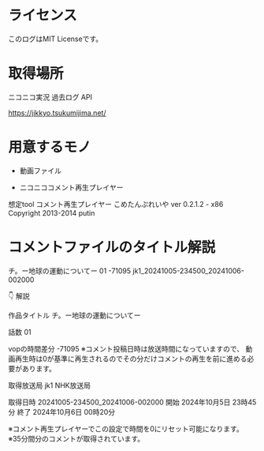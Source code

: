 # ライセンス

このログはMIT Licenseです。

# 取得場所

ニコニコ実況 過去ログ API

https://jikkyo.tsukumijima.net/

# 用意するモノ

* 動画ファイル

* ニコニココメント再生プレイヤー

想定tool コメント再生プレイヤー
こめたんぷれいや ver 0.2.1.2 - x86
Copyright 2013-2014 putin

# コメントファイルのタイトル解説

チ。ー地球の運動についてー 01 -71095 jk1_20241005-234500_20241006-002000

👇️ 解説

作品タイトル	チ。ー地球の運動についてー

話数	01

vopの時間差分	-71095
※コメント投稿日時は放送時間になっていますので、
動画再生時は0が基準に再生されるのでその分だけコメントの再生を前に進める必要があります。

取得放送局	jk1
NHK放送局

取得日時	20241005-234500_20241006-002000
開始	2024年10月5日 23時45分
終了	2024年10月6日 00時20分

※コメント再生プレイヤーでこの設定で時間を0にリセット可能になります。
※35分間分のコメントが取得されています。

